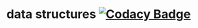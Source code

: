 # data structures [![Codacy Badge](https://app.codacy.com/project/badge/Grade/f262aec0b9e942808d7f63f7351e4529)](https://www.codacy.com/gh/ImMPrada/data_structures/dashboard?utm_source=github.com&amp;utm_medium=referral&amp;utm_content=ImMPrada/data_structures&amp;utm_campaign=Badge_Grade)

<div>
 <style
  h1 {
   width: 100%;
   line-height: 20px;
   padding-top: 70px;
   text-align: center;
   font: 400 16px/1.5 Helvetica ,Arial ,sans-serif;
   color: rgb(52, 73, 94);
   transform-origin: bottom;
   animation: 4s cubic-bezier(.5, 0, .5, 1.2) 1s infinite bounce;
  }
 />
 <h1>Hello, world</h1>
</div>

### This repo's language is:
![GitHub top language](https://img.shields.io/github/languages/top/immprada/data_structures?color=%23A91401&style=for-the-badge)


### Activity stats:
![GitHub last commit](https://img.shields.io/github/last-commit/immprada/data_structures?style=for-the-badge)
![GitHub pull requests](https://img.shields.io/github/issues-pr-raw/immprada/data_structures?style=for-the-badge)
![GitHub closed pull requests](https://img.shields.io/github/issues-pr-closed-raw/immprada/data_structures?color=green&style=for-the-badge)


### Some califications:
- From codefactor:
![CodeFactor Grade](https://img.shields.io/codefactor/grade/github/immprada/data_structures?style=for-the-badge)

- From code climate:
![Code Climate maintainability](https://img.shields.io/codeclimate/maintainability/ImMPrada/data_structures?style=for-the-badge)
![Code Climate technical debt](https://img.shields.io/codeclimate/tech-debt/ImMPrada/data_structures?style=for-the-badge)

